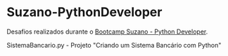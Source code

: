 # Suzano-PythonDeveloper

Desafios realizados durante o [Bootcamp Suzano - Python Developer](https://www.dio.me/bootcamp/suzano-python-developer).

SistemaBancario.py - Projeto "Criando um Sistema Bancário com Python" 
